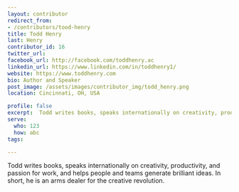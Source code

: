 ```yaml
---
layout: contributor
redirect_from:
- /contributors/tood-henry
title: Todd Henry
last: Henry
contributor_id: 16
twitter_url: 
facebook_url: http://facebook.com/toddhenry.ac
linkedin_url: https://www.linkedin.com/in/toddhenry1/
website: https://www.toddhenry.com
bio: Author and Speaker
post_image: /assets/images/contributor_img/todd_henry.png
location: Cincinnati, OH, USA

profile: false
excerpt:  Todd writes books, speaks internationally on creativity, productivity, and passion for work, and helps people and teams generate brilliant ideas. 
serve:
  who: 123
  how: abc
tags:

---
```


Todd writes books, speaks internationally on creativity, productivity, and passion for work, and helps people and teams generate brilliant ideas. In short, he is an arms dealer for the creative revolution.